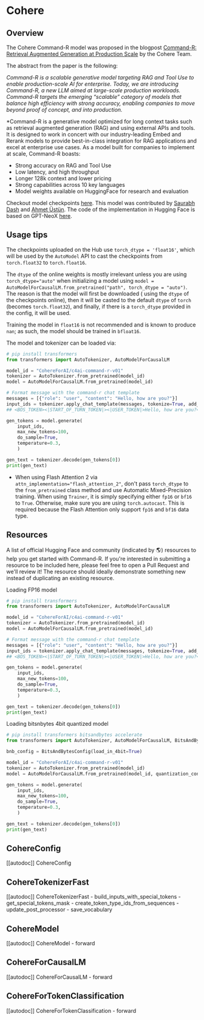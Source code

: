 # Cohere

## Overview

The Cohere Command-R model was proposed in the blogpost [Command-R: Retrieval Augmented Generation at Production Scale](https://txt.cohere.com/command-r/) by the Cohere Team.

The abstract from the paper is the following:

*Command-R is a scalable generative model targeting RAG and Tool Use to enable production-scale AI for enterprise. Today, we are introducing Command-R, a new LLM aimed at large-scale production workloads. Command-R targets the emerging “scalable” category of models that balance high efficiency with strong accuracy, enabling companies to move beyond proof of concept, and into production.*

*Command-R is a generative model optimized for long context tasks such as retrieval augmented generation (RAG) and using external APIs and tools. It is designed to work in concert with our industry-leading Embed and Rerank models to provide best-in-class integration for RAG applications and excel at enterprise use cases. As a model built for companies to implement at scale, Command-R boasts:
- Strong accuracy on RAG and Tool Use
- Low latency, and high throughput
- Longer 128k context and lower pricing
- Strong capabilities across 10 key languages
- Model weights available on HuggingFace for research and evaluation

Checkout model checkpoints [here](https://huggingface.co/CohereForAI/c4ai-command-r-v01).
This model was contributed by [Saurabh Dash](https://huggingface.co/saurabhdash) and [Ahmet Üstün](https://huggingface.co/ahmetustun). The code of the implementation in Hugging Face is based on GPT-NeoX [here](https://github.com/EleutherAI/gpt-neox).

## Usage tips

<Tip warning={true}>

The checkpoints uploaded on the Hub use `torch_dtype = 'float16'`, which will be
used by the `AutoModel` API to cast the checkpoints from `torch.float32` to `torch.float16`. 

The `dtype` of the online weights is mostly irrelevant unless you are using `torch_dtype="auto"` when initializing a model using `model = AutoModelForCausalLM.from_pretrained("path", torch_dtype = "auto")`. The reason is that the model will first be downloaded ( using the `dtype` of the checkpoints online), then it will be casted to the default `dtype` of `torch` (becomes `torch.float32`), and finally, if there is a `torch_dtype` provided in the config, it will be used. 

Training the model in `float16` is not recommended and is known to produce `nan`; as such, the model should be trained in `bfloat16`.

</Tip>
The model and tokenizer can be loaded via:

```python
# pip install transformers
from transformers import AutoTokenizer, AutoModelForCausalLM

model_id = "CohereForAI/c4ai-command-r-v01"
tokenizer = AutoTokenizer.from_pretrained(model_id)
model = AutoModelForCausalLM.from_pretrained(model_id)

# Format message with the command-r chat template
messages = [{"role": "user", "content": "Hello, how are you?"}]
input_ids = tokenizer.apply_chat_template(messages, tokenize=True, add_generation_prompt=True, return_tensors="pt")
## <BOS_TOKEN><|START_OF_TURN_TOKEN|><|USER_TOKEN|>Hello, how are you?<|END_OF_TURN_TOKEN|><|START_OF_TURN_TOKEN|><|CHATBOT_TOKEN|>

gen_tokens = model.generate(
    input_ids, 
    max_new_tokens=100, 
    do_sample=True, 
    temperature=0.3,
    )

gen_text = tokenizer.decode(gen_tokens[0])
print(gen_text)
```

- When using Flash Attention 2 via `attn_implementation="flash_attention_2"`, don't pass `torch_dtype` to the `from_pretrained` class method and use Automatic Mixed-Precision training. When using `Trainer`, it is simply specifying either `fp16` or `bf16` to `True`. Otherwise, make sure you are using `torch.autocast`. This is required because the Flash Attention only support `fp16` and `bf16` data type.


## Resources

A list of official Hugging Face and community (indicated by 🌎) resources to help you get started with Command-R. If you're interested in submitting a resource to be included here, please feel free to open a Pull Request and we'll review it! The resource should ideally demonstrate something new instead of duplicating an existing resource.


<PipelineTag pipeline="text-generation"/>

Loading FP16 model
```python
# pip install transformers
from transformers import AutoTokenizer, AutoModelForCausalLM

model_id = "CohereForAI/c4ai-command-r-v01"
tokenizer = AutoTokenizer.from_pretrained(model_id)
model = AutoModelForCausalLM.from_pretrained(model_id)

# Format message with the command-r chat template
messages = [{"role": "user", "content": "Hello, how are you?"}]
input_ids = tokenizer.apply_chat_template(messages, tokenize=True, add_generation_prompt=True, return_tensors="pt")
## <BOS_TOKEN><|START_OF_TURN_TOKEN|><|USER_TOKEN|>Hello, how are you?<|END_OF_TURN_TOKEN|><|START_OF_TURN_TOKEN|><|CHATBOT_TOKEN|>

gen_tokens = model.generate(
    input_ids, 
    max_new_tokens=100, 
    do_sample=True, 
    temperature=0.3,
    )

gen_text = tokenizer.decode(gen_tokens[0])
print(gen_text)
```

Loading bitsnbytes 4bit quantized model
```python
# pip install transformers bitsandbytes accelerate
from transformers import AutoTokenizer, AutoModelForCausalLM, BitsAndBytesConfig

bnb_config = BitsAndBytesConfig(load_in_4bit=True)

model_id = "CohereForAI/c4ai-command-r-v01"
tokenizer = AutoTokenizer.from_pretrained(model_id)
model = AutoModelForCausalLM.from_pretrained(model_id, quantization_config=bnb_config)

gen_tokens = model.generate(
    input_ids, 
    max_new_tokens=100, 
    do_sample=True, 
    temperature=0.3,
    )

gen_text = tokenizer.decode(gen_tokens[0])
print(gen_text)
```


## CohereConfig

[[autodoc]] CohereConfig

## CohereTokenizerFast

[[autodoc]] CohereTokenizerFast
    - build_inputs_with_special_tokens
    - get_special_tokens_mask
    - create_token_type_ids_from_sequences
    - update_post_processor
    - save_vocabulary

## CohereModel

[[autodoc]] CohereModel
    - forward


## CohereForCausalLM

[[autodoc]] CohereForCausalLM
    - forward

## CohereForTokenClassification

[[autodoc]] CohereForTokenClassification
    - forward
